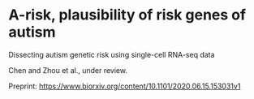 # A-risk, plausibility of risk genes of autism
Dissecting autism genetic risk using single-cell RNA-seq data

Chen and Zhou et al., under review.

Preprint: https://www.biorxiv.org/content/10.1101/2020.06.15.153031v1
